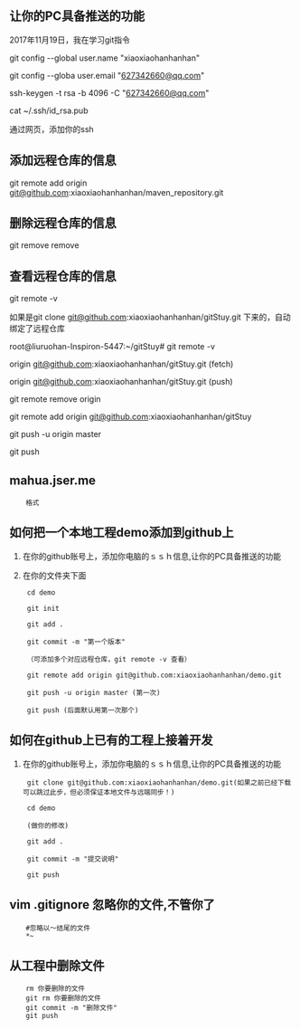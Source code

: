 ## 让你的PC具备推送的功能
2017年11月19日，我在学习git指令

git config --global user.name "xiaoxiaohanhanhan"

git config --globa user.email "627342660@qq.com"
 
ssh-keygen -t rsa -b 4096 -C "627342660@qq.com"

cat ~/.ssh/id_rsa.pub

通过网页，添加你的ssh

## 添加远程仓库的信息
git remote add origin git@github.com:xiaoxiaohanhanhan/maven_repository.git

## 删除远程仓库的信息
git remove remove

## 查看远程仓库的信息
git remote -v

如果是git clone git@github.com:xiaoxiaohanhanhan/gitStuy.git 下来的，自动绑定了远程仓库

root@liuruohan-Inspiron-5447:~/gitStuy# git remote -v

origin  git@github.com:xiaoxiaohanhanhan/gitStuy.git (fetch)

origin  git@github.com:xiaoxiaohanhanhan/gitStuy.git (push)


git remote remove origin

git remote add origin git@github.com:xiaoxiaohanhanhan/gitStuy

git push -u origin master

git push

## mahua.jser.me

		格式

## 如何把一个本地工程demo添加到github上
1. 在你的github账号上，添加你电脑的ｓｓｈ信息,让你的PC具备推送的功能

2. 在你的文件夹下面

		cd demo

		git init

		git add .

		git commit -m "第一个版本"

		（可添加多个对应远程仓库，git remote -v 查看）

		git remote add origin git@github.com:xiaoxiaohanhanhan/demo.git

		git push -u origin master (第一次)

		git push (后面默认用第一次那个)


## 如何在github上已有的工程上接着开发
1. 在你的github账号上，添加你电脑的ｓｓｈ信息,让你的PC具备推送的功能

		git clone git@github.com:xiaoxiaohanhanhan/demo.git(如果之前已经下载可以跳过此步，但必须保证本地文件与远端同步！)
		
		cd demo

		(做你的修改)

		git add .

		git commit -m "提交说明"

		git push				


## vim .gitignore 忽略你的文件,不管你了
		
		#忽略以～结尾的文件
		*~

## 从工程中删除文件

		rm 你要删除的文件
		git rm 你要删除的文件
		git commit -m "删除文件"
		git push
